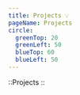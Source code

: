 ```yaml
---
title: Projects 💡
pageName: Projects
circle:
  greenTop: 20
  greenLeft: 50
  blueTop: 60
  blueLeft: 50
---
```


::Projects
::
